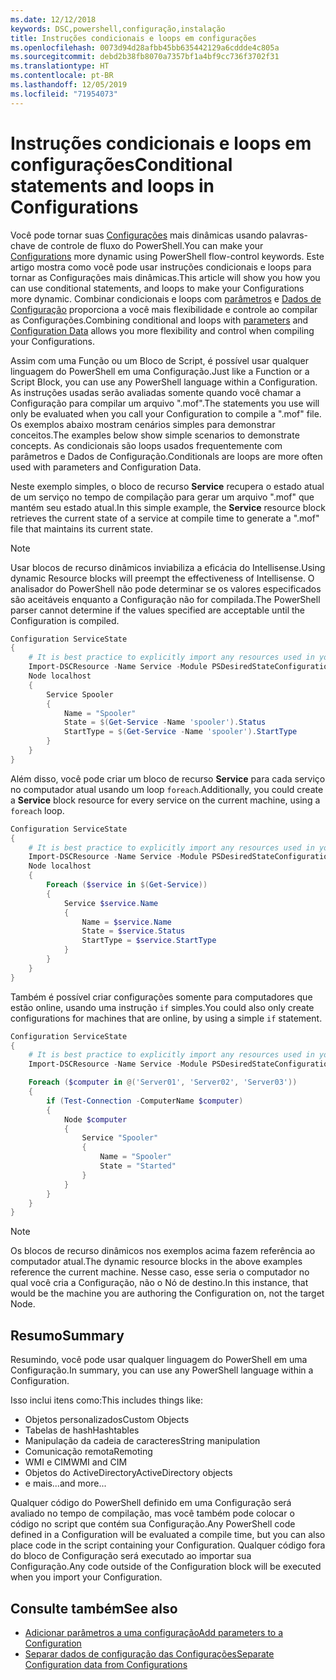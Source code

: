```yaml
---
ms.date: 12/12/2018
keywords: DSC,powershell,configuração,instalação
title: Instruções condicionais e loops em configurações
ms.openlocfilehash: 0073d94d28afbb45bb635442129a6cddde4c805a
ms.sourcegitcommit: debd2b38fb8070a7357bf1a4bf9cc736f3702f31
ms.translationtype: HT
ms.contentlocale: pt-BR
ms.lasthandoff: 12/05/2019
ms.locfileid: "71954073"
---
```

# <a name="conditional-statements-and-loops-in-configurations"></a><span data-ttu-id="8653a-103">Instruções condicionais e loops em configurações</span><span class="sxs-lookup"><span data-stu-id="8653a-103">Conditional statements and loops in Configurations</span></span>

<span data-ttu-id="8653a-104">Você pode tornar suas [Configurações](configurations.md) mais dinâmicas usando palavras-chave de controle de fluxo do PowerShell.</span><span class="sxs-lookup"><span data-stu-id="8653a-104">You can make your [Configurations](configurations.md) more dynamic using PowerShell flow-control keywords.</span></span> <span data-ttu-id="8653a-105">Este artigo mostra como você pode usar instruções condicionais e loops para tornar as Configurações mais dinâmicas.</span><span class="sxs-lookup"><span data-stu-id="8653a-105">This article will show you how you can use conditional statements, and loops to make your Configurations more dynamic.</span></span> <span data-ttu-id="8653a-106">Combinar condicionais e loops com [parâmetros](add-parameters-to-a-configuration.md) e [Dados de Configuração](configData.md) proporciona a você mais flexibilidade e controle ao compilar as Configurações.</span><span class="sxs-lookup"><span data-stu-id="8653a-106">Combining conditional and loops with [parameters](add-parameters-to-a-configuration.md) and [Configuration Data](configData.md) allows you more flexibility and control when compiling your Configurations.</span></span>

<span data-ttu-id="8653a-107">Assim com uma Função ou um Bloco de Script, é possível usar qualquer linguagem do PowerShell em uma Configuração.</span><span class="sxs-lookup"><span data-stu-id="8653a-107">Just like a Function or a Script Block, you can use any PowerShell language within a Configuration.</span></span> <span data-ttu-id="8653a-108">As instruções usadas serão avaliadas somente quando você chamar a Configuração para compilar um arquivo ".mof".</span><span class="sxs-lookup"><span data-stu-id="8653a-108">The statements you use will only be evaluated when you call your Configuration to compile a ".mof" file.</span></span> <span data-ttu-id="8653a-109">Os exemplos abaixo mostram cenários simples para demonstrar conceitos.</span><span class="sxs-lookup"><span data-stu-id="8653a-109">The examples below show simple scenarios to demonstrate concepts.</span></span> <span data-ttu-id="8653a-110">As condicionais são loops usados frequentemente com parâmetros e Dados de Configuração.</span><span class="sxs-lookup"><span data-stu-id="8653a-110">Conditionals are loops are more often used with parameters and Configuration Data.</span></span>

<span data-ttu-id="8653a-111">Neste exemplo simples, o bloco de recurso **Service** recupera o estado atual de um serviço no tempo de compilação para gerar um arquivo ".mof" que mantém seu estado atual.</span><span class="sxs-lookup"><span data-stu-id="8653a-111">In this simple example, the **Service** resource block retrieves the current state of a service at compile time to generate a ".mof" file that maintains its current state.</span></span>

> [!NOTE]
> <span data-ttu-id="8653a-112">Usar blocos de recurso dinâmicos inviabiliza a eficácia do Intellisense.</span><span class="sxs-lookup"><span data-stu-id="8653a-112">Using dynamic Resource blocks will preempt the effectiveness of Intellisense.</span></span> <span data-ttu-id="8653a-113">O analisador do PowerShell não pode determinar se os valores especificados são aceitáveis enquanto a Configuração não for compilada.</span><span class="sxs-lookup"><span data-stu-id="8653a-113">The PowerShell parser cannot determine if the values specified are acceptable until the Configuration is compiled.</span></span>

```powershell
Configuration ServiceState
{
    # It is best practice to explicitly import any resources used in your Configurations.
    Import-DSCResource -Name Service -Module PSDesiredStateConfiguration
    Node localhost
    {
        Service Spooler
        {
            Name = "Spooler"
            State = $(Get-Service -Name 'spooler').Status
            StartType = $(Get-Service -Name 'spooler').StartType
        }
    }
}
```

<span data-ttu-id="8653a-114">Além disso, você pode criar um bloco de recurso **Service** para cada serviço no computador atual usando um loop `foreach`.</span><span class="sxs-lookup"><span data-stu-id="8653a-114">Additionally, you could create a **Service** block resource for every service on the current machine, using a `foreach` loop.</span></span>

```powershell
Configuration ServiceState
{
    # It is best practice to explicitly import any resources used in your Configurations.
    Import-DSCResource -Name Service -Module PSDesiredStateConfiguration
    Node localhost
    {
        Foreach ($service in $(Get-Service))
        {
            Service $service.Name
            {
                Name = $service.Name
                State = $service.Status
                StartType = $service.StartType
            }
        }
    }
}
```

<span data-ttu-id="8653a-115">Também é possível criar configurações somente para computadores que estão online, usando uma instrução `if` simples.</span><span class="sxs-lookup"><span data-stu-id="8653a-115">You could also only create configurations for machines that are online, by using a simple `if` statement.</span></span>

```powershell
Configuration ServiceState
{
    # It is best practice to explicitly import any resources used in your Configurations.
    Import-DSCResource -Name Service -Module PSDesiredStateConfiguration

    Foreach ($computer in @('Server01', 'Server02', 'Server03'))
    {
        if (Test-Connection -ComputerName $computer)
        {
            Node $computer
            {
                Service "Spooler"
                {
                    Name = "Spooler"
                    State = "Started"
                }
            }
        }
    }
}
```

> [!NOTE]
> <span data-ttu-id="8653a-116">Os blocos de recurso dinâmicos nos exemplos acima fazem referência ao computador atual.</span><span class="sxs-lookup"><span data-stu-id="8653a-116">The dynamic resource blocks in the above examples reference the current machine.</span></span> <span data-ttu-id="8653a-117">Nesse caso, esse seria o computador no qual você cria a Configuração, não o Nó de destino.</span><span class="sxs-lookup"><span data-stu-id="8653a-117">In this instance, that would be the machine you are authoring the Configuration on, not the target Node.</span></span>

<!---
Mention Get-DSCConfigurationFromSystem
-->

## <a name="summary"></a><span data-ttu-id="8653a-118">Resumo</span><span class="sxs-lookup"><span data-stu-id="8653a-118">Summary</span></span>

<span data-ttu-id="8653a-119">Resumindo, você pode usar qualquer linguagem do PowerShell em uma Configuração.</span><span class="sxs-lookup"><span data-stu-id="8653a-119">In summary, you can use any PowerShell language within a Configuration.</span></span>

<span data-ttu-id="8653a-120">Isso inclui itens como:</span><span class="sxs-lookup"><span data-stu-id="8653a-120">This includes things like:</span></span>

- <span data-ttu-id="8653a-121">Objetos personalizados</span><span class="sxs-lookup"><span data-stu-id="8653a-121">Custom Objects</span></span>
- <span data-ttu-id="8653a-122">Tabelas de hash</span><span class="sxs-lookup"><span data-stu-id="8653a-122">Hashtables</span></span>
- <span data-ttu-id="8653a-123">Manipulação da cadeia de caracteres</span><span class="sxs-lookup"><span data-stu-id="8653a-123">String manipulation</span></span>
- <span data-ttu-id="8653a-124">Comunicação remota</span><span class="sxs-lookup"><span data-stu-id="8653a-124">Remoting</span></span>
- <span data-ttu-id="8653a-125">WMI e CIM</span><span class="sxs-lookup"><span data-stu-id="8653a-125">WMI and CIM</span></span>
- <span data-ttu-id="8653a-126">Objetos do ActiveDirectory</span><span class="sxs-lookup"><span data-stu-id="8653a-126">ActiveDirectory objects</span></span>
- <span data-ttu-id="8653a-127">e mais...</span><span class="sxs-lookup"><span data-stu-id="8653a-127">and more...</span></span>

<span data-ttu-id="8653a-128">Qualquer código do PowerShell definido em uma Configuração será avaliado no tempo de compilação, mas você também pode colocar o código no script que contém sua Configuração.</span><span class="sxs-lookup"><span data-stu-id="8653a-128">Any PowerShell code defined in a Configuration will be evaluated a compile time, but you can also place code in the script containing your Configuration.</span></span> <span data-ttu-id="8653a-129">Qualquer código fora do bloco de Configuração será executado ao importar sua Configuração.</span><span class="sxs-lookup"><span data-stu-id="8653a-129">Any code outside of the Configuration block will be executed when you import your Configuration.</span></span>

## <a name="see-also"></a><span data-ttu-id="8653a-130">Consulte também</span><span class="sxs-lookup"><span data-stu-id="8653a-130">See also</span></span>

- [<span data-ttu-id="8653a-131">Adicionar parâmetros a uma configuração</span><span class="sxs-lookup"><span data-stu-id="8653a-131">Add parameters to a Configuration</span></span>](add-parameters-to-a-configuration.md)
- [<span data-ttu-id="8653a-132">Separar dados de configuração das Configurações</span><span class="sxs-lookup"><span data-stu-id="8653a-132">Separate Configuration data from Configurations</span></span>](configData.md)
